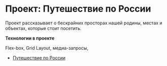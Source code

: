 # Проект: Путешествие по России

Проект рассказывает о бескрайних просторах нашей родины, местах и объектах, которые стоит посетить.

**Технологии в проекте**

Flex-box, Grid Layout, медиа-запросы,


* [Путешествие по России](https://komkovaa.github.io/russian-travel/)

